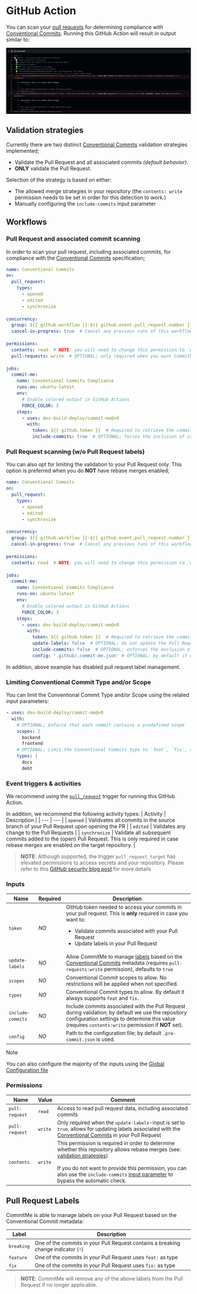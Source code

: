 <!-- 
SPDX-FileCopyrightText: 2023 Kevin de Jong <monkaii@hotmail.com>
SPDX-License-Identifier: MIT
-->

# GitHub Action

You can scan your [pull requests](#pull-request-scanning) for determining compliance with [Conventional Commits]. Running this GitHub Action will result in output similar to:

![Example](./images/action-example.png)

## Validation strategies

Currently there are two distinct [Conventional Commits] validation strategies implemented;
- Validate the Pull Request and all associated commits _(default behavior)_.
- **ONLY** validate the Pull Request.

Selection of the strategy is based on either:
- The allowed merge strategies in your repository (the `contents: write` permission needs to be set in order for this detection to work.)
- Manually configuring the `include-commits` input parameter

## Workflows

### Pull Request and associated commit scanning

In order to scan your pull request, including associated commits, for compliance with the [Conventional Commits] specification;

```yaml
name: Conventional Commits
on:
  pull_request:
    types:
      - opened
      - edited
      - synchronize

concurrency:
  group: ${{ github.workflow }}-${{ github.event.pull_request.number }}  # Ensure that only one instance of this workflow is running per Pull Request
  cancel-in-progress: true  # Cancel any previous runs of this workflow

permissions:
  contents: read  # NOTE; you will need to change this permission to `write` in case you do not provide the `include-commits` input parameter.
  pull-requests: write  # OPTIONAL; only required when you want CommitMe to update labels in your Pull Request, set `update-labels` to `false` if you do not require this feature.

jobs:
  commit-me:
    name: Conventional Commits Compliance
    runs-on: ubuntu-latest
    env:
      # Enable colored output in GitHub Actions
      FORCE_COLOR: 3
    steps:
      - uses: dev-build-deploy/commit-me@v0
        with:
          token: ${{ github.token }}  # Required to retrieve the commits associated with your Pull Request
          include-commits: true  # OPTIONAL; forces the inclusion of commits associated with your Pull Request
```

### Pull Request scanning (w/o Pull Request labels)

You can also opt for limiting the validation to your Pull Request only. This option is preferred when you do **NOT** have rebase merges enabled;

```yaml
name: Conventional Commits
on:
  pull_request:
    types:
      - opened
      - edited
      - synchronize

concurrency:
  group: ${{ github.workflow }}-${{ github.event.pull_request.number }}  # Ensure that only one instance of this workflow is running per Pull Request
  cancel-in-progress: true  # Cancel any previous runs of this workflow

permissions:
  contents: read  # NOTE; you will need to change this permission to `write` in case you do not provide the `include-commits` input parameter.

jobs:
  commit-me:
    name: Conventional Commits Compliance
    runs-on: ubuntu-latest
    env:
      # Enable colored output in GitHub Actions
      FORCE_COLOR: 3
    steps:
      - uses: dev-build-deploy/commit-me@v0
        with:
          token: ${{ github.token }}  # Required to retrieve the commits associated with your Pull Request
          update-labels: false  # OPTIONAL; do not update the Pull Request labels based on the Conventional Commits information.
          include-commits: false  # OPTIONAL; enforces the exclusion of commits associated with your Pull Request
          config: '.github/.commit-me.json' # OPTIONAL; by default it will look in the root of your repository
```

In addition, above example has disabled pull request label management.

### Limiting Conventional Commit Type and/or Scope

You can limit the Conventional Commit Type and/or Scope using the related input parameters:

```yaml
- uses: dev-build-deploy/commit-me@v0
  with:
    # OPTIONAL; Enforce that each commit contains a predefined scope
    scopes: |
      backend
      frontend
    # OPTIONAL; Limit the Conventional Commits type to `feat`, `fix`, and a custom entries `docs` and `debt`
    types: |
      docs
      debt
```


### Event triggers & activities

We recommend using the [`pull_request`](https://docs.github.com/en/actions/using-workflows/events-that-trigger-workflows#pull_request) trigger for running this GitHub Action.

In addition, we recommend the following activity types: 
| Activity | Description |
| --- | --- |
| `opened` | Validvates all commits in the source branch of your Pull Request upon opening the PR |
| `edited` | Validates any change to the Pull Requests |
| `synchronize` | Validate all subsequent commits added to the (open) Pull Request. This is only required in case rebase merges are enabled on the target repository. |

> **NOTE**: Although supported, the trigger `pull_request_target` has elevated permissions to access secrets and your repository. Please refer to this [GitHub security blog post](https://securitylab.github.com/research/github-actions-preventing-pwn-requests/) for more details 

### Inputs

| Name | Required | Description |
| --- | --- | --- |
| `token` | *NO* | GitHub token needed to access your commits in your pull request. This is **only** required in case you want to:<br><ul><li>Validate commits associated with your Pull Request</li><li>Update labels in your Pull Request</li></ul> |
| `update-labels` | *NO* | Allow CommitMe to manage [labels](#pull-request-labels) based on the [Conventional Commits] metadata (requires `pull-requests:write` permission), defaults to `true` |
| `scopes` | *NO* | Conventional Commit scopes to allow. No restrictions will be applied when not specified. |
| `types` | *NO* | Conventional Commit types to allow. By default it always supports `feat` and `fix`. |
| `include-commits` | *NO* | Include commits associated with the Pull Request during validation; by default we use the repository configuration settings to determine this value (requires `contents:write` permission if **NOT** set). |
| `config` | *NO* | Path to the configuration file; by default `.pre-commit.json` is used. |

> [!NOTE]
> You can also configure the majority of the inputs using the [Global Configuration file](./config.md#github-actions-settings)

### Permissions

| Name | Value | Comment |
| --- | --- | --- |
| `pull-request` | `read` | Access to read pull request data, including associated commits |
| `pull-request` | `write` | Only required when the `update-labels`-input is set to `true`, allows for updating labels associated with the [Conventional Commits] in your Pull Request |
| `contents` | `write` | This permission is required in order to determine whether this repository allows rebase merges (see: [validation strategies](#validation-strategies))<br><br>If you do not want to provide this permission, you can also use the `include-commits` [input parameter](#inputs) to bypass the automatic check. |

## Pull Request Labels

CommitMe is able to manage labels on your Pull Request based on the Conventional Commit metadata:

| Label | Description |
| --- | --- |
| `breaking` | One of the commits in your Pull Request contains a breaking change indicator (`!`) |
| `feature` | One of the commits in your Pull Request uses `feat:` as type |
| `fix` | One of the commits in your Pull Request uses `fix:` as type |

> **NOTE**: CommitMe will remove any of the above labels from the Pull Request if no longer applicable.

[Conventional Commits]: https://www.conventionalcommits.org/en/v1.0.0/
